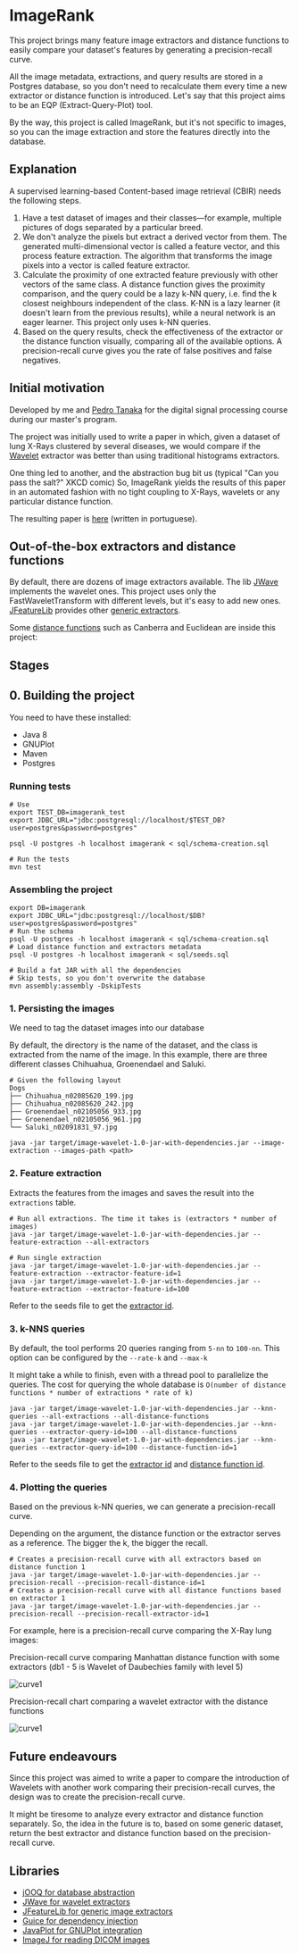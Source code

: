# ImageRank

This project brings many feature image extractors and distance functions to easily compare your dataset's features by generating a precision-recall curve.

All the image metadata, extractions, and query results are stored in a Postgres database, so you don't need to recalculate them every time a new extractor or distance function is introduced.
Let's say that this project aims to be an EQP (Extract-Query-Plot) tool.

By the way, this project is called ImageRank, but it's not specific to images, so you can the image extraction and store the features directly into the database.

## Explanation
A supervised learning-based Content-based image retrieval (CBIR) needs the following steps.

1. Have a test dataset of images and their classes—for example, multiple pictures of dogs separated by a particular breed.
2. We don't analyze the pixels but extract a derived vector from them.
The generated multi-dimensional vector is called a feature vector, and this process feature extraction.
The algorithm that transforms the image pixels into a vector is called feature extractor.
3. Calculate the proximity of one extracted feature previously with other vectors of the same class.
A distance function gives the proximity comparison, and the query could be a lazy k-NN query, i.e. find the k closest neighbours independent of the class. K-NN is a lazy learner (it doesn't learn from the previous results), while a neural network is an eager learner. This project only uses k-NN queries.
4. Based on the query results, check the effectiveness of the extractor or the distance function visually, comparing all of the available options. 
A precision-recall curve gives you the rate of false positives and false negatives.

## Initial motivation
Developed by me and [Pedro Tanaka](https://github.com/pedro-stanaka) for the digital signal processing course during our master's program.

The project was initially used to write a paper in which, given a dataset of lung X-Rays clustered by several diseases, we would compare if the [Wavelet](https://en.wikipedia.org/wiki/Wavelet) extractor was better than using traditional histograms extractors.

One thing led to another, and the abstraction bug bit us (typical "Can you pass the salt?" XKCD comic)
So, ImageRank yields the results of this paper in an automated fashion with no tight coupling to X-Rays, wavelets or any particular distance function.

The resulting paper is [here](./res/paper.pdf) (written in portuguese).
        
## Out-of-the-box extractors and distance functions
By default, there are dozens of image extractors available.
The lib [JWave](https://github.com/graetz23/JWave) implements the wavelet ones.
This project uses only the FastWaveletTransform with different levels, but it's easy to add new ones.
[JFeatureLib](https://github.com/locked-fg/JFeatureLib) provides other [generic extractors](https://github.com/locked-fg/JFeatureLib/tree/888d0d9f36381624cef28165bf19c0af022a10d1/src/main/java/de/lmu/ifi/dbs/jfeaturelib/features).

Some [distance functions](https://github.com/gjhenrique/ImageRank/tree/master/src/main/java/br/uel/mdd/metric/) such as Canberra and Euclidean are inside this project:

## Stages

## 0. Building the project
You need to have these installed:
- Java 8
- GNUPlot
- Maven
- Postgres

### Running tests
``` shell
# Use
export TEST_DB=imagerank_test
export JDBC_URL="jdbc:postgresql://localhost/$TEST_DB?user=postgres&password=postgres"

psql -U postgres -h localhost imagerank < sql/schema-creation.sql

# Run the tests
mvn test
```

### Assembling the project

``` shell
export DB=imagerank
export JDBC_URL="jdbc:postgresql://localhost/$DB?user=postgres&password=postgres"
# Run the schema
psql -U postgres -h localhost imagerank < sql/schema-creation.sql
# Load distance function and extractors metadata
psql -U postgres -h localhost imagerank < sql/seeds.sql

# Build a fat JAR with all the dependencies
# Skip tests, so you don't overwrite the database
mvn assembly:assembly -DskipTests
```

### 1. Persisting the images
We need to tag the dataset images into our database

By default, the directory is the name of the dataset, and the class is extracted from the name of the image.
In this example, there are three different classes Chihuahua, Groenendael and Saluki.

``` 
# Given the following layout
Dogs
├── Chihuahua_n02085620_199.jpg
├── Chihuahua_n02085620_242.jpg
├── Groenendael_n02105056_933.jpg
├── Groenendael_n02105056_961.jpg
└── Saluki_n02091831_97.jpg

java -jar target/image-wavelet-1.0-jar-with-dependencies.jar --image-extraction --images-path <path>
```
       
### 2. Feature extraction
Extracts the features from the images and saves the result into the `extractions` table.

``` shell
# Run all extractions. The time it takes is (extractors * number of images)
java -jar target/image-wavelet-1.0-jar-with-dependencies.jar --feature-extraction --all-extractors

# Run single extraction
java -jar target/image-wavelet-1.0-jar-with-dependencies.jar --feature-extraction --extractor-feature-id=1
java -jar target/image-wavelet-1.0-jar-with-dependencies.jar --feature-extraction --extractor-feature-id=100
```

Refer to the seeds file to get the [extractor id](https://github.com/gjhenrique/ImageRank/blob/3efaa5c2535a530fefbfca6636edc042ed53ee89/sql/seeds.sql#L2).

### 3. k-NNS queries
By default, the tool performs 20 queries ranging from `5-nn` to `100-nn`. This option can be configured by the `--rate-k` and `--max-k`

It might take a while to finish, even with a thread pool to parallelize the queries.
The cost for querying the whole database is `O(number of distance functions * number of extractions * rate of k)`

``` shell
java -jar target/image-wavelet-1.0-jar-with-dependencies.jar --knn-queries --all-extractions --all-distance-functions
java -jar target/image-wavelet-1.0-jar-with-dependencies.jar --knn-queries --extractor-query-id=100 --all-distance-functions
java -jar target/image-wavelet-1.0-jar-with-dependencies.jar --knn-queries --extractor-query-id=100 --distance-function-id=1
```

Refer to the seeds file to get the [extractor id](https://github.com/gjhenrique/ImageRank/blob/3efaa5c2535a530fefbfca6636edc042ed53ee89/sql/seeds.sql#L2) and [distance function id](https://github.com/gjhenrique/ImageRank/blob/3efaa5c2535a530fefbfca6636edc042ed53ee89/sql/seeds.sql#L40).

### 4. Plotting the queries

Based on the previous k-NN queries, we can generate a precision-recall curve.

Depending on the argument, the distance function or the extractor serves as a reference.
The bigger the k, the bigger the recall.

``` shell
# Creates a precision-recall curve with all extractors based on distance function 1
java -jar target/image-wavelet-1.0-jar-with-dependencies.jar --precision-recall --precision-recall-distance-id=1
# Creates a precision-recall curve with all distance functions based on extractor 1
java -jar target/image-wavelet-1.0-jar-with-dependencies.jar --precision-recall --precision-recall-extractor-id=1
```

For example, here is a precision-recall curve comparing the X-Ray lung images:

Precision-recall curve comparing Manhattan distance function with some extractors (db1 - 5 is Wavelet of Daubechies family with level 5)

![curve1](./res/curve-1.png)

Precision-recall chart comparing a wavelet extractor with the distance functions

![curve1](./res/curve-2.png)

## Future endeavours
Since this project was aimed to write a paper to compare the introduction of Wavelets with another work comparing their precision-recall curves, the design was to create the precision-recall curve.

It might be tiresome to analyze every extractor and distance function separately.
So, the idea in the future is to, based on some generic dataset, return the best extractor and distance function based on the precision-recall curve.


## Libraries
* [jOOQ for database abstraction](http://www.jooq.org)
* [JWave for wavelet extractors](https://github.com/pedro-stanaka/JWave)
* [JFeatureLib for generic image extractors](https://github.com/pedro-stanaka/JWave)
* [Guice for dependency injection](https://github.com/google/guice)
* [JavaPlot for GNUPlot integration](http://javaplot.panayotis.com/)
* [ImageJ for reading DICOM images](https://imagej.net/)
